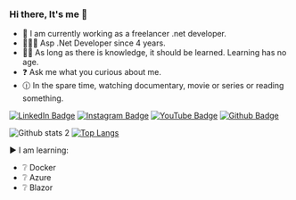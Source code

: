 ### Hi there, It's me 👋

- 🔭 I am currently working as a freelancer .net developer.
- 👨‍💻🧿 Asp .Net Developer since 4 years.
- 🕵️‍♂️ As long as there is knowledge, it should be learned. Learning has no age.
- ❓ Ask me what you curious about me.
- 🕧 In the spare time, watching documentary, movie or series or reading something.

[![LinkedIn Badge](https://img.shields.io/badge/-LinkedIn-008b8b?style=quare&labelColor=008b8b&logo=LinkedIn&logoColor=white&link=link)](https://www.linkedin.com/in/ocalkurtulus/)
[![Instagram Badge](https://img.shields.io/badge/-Instagram-757575?style=flat-quare&labelColor=757575&logo=instagram&logoColor=white&link=link)](https://www.instagram.com/kurtulusocl.yon/?hl=tr)
[![YouTube Badge](https://img.shields.io/badge/YouTube-%23FF0000.svg?style=for-the-badge&logo=YouTube&logoColor=white)](https://www.youtube.com/channel/UCDUYQ6s8dY2YPQv0yH3jOLw)
[![Github Badge](https://img.shields.io/badge/-Github-000?style=quare&labelColor=000&logo=Github&logoColor=white&link=link)](https://github.com/kurtulusocL?tab=repositories)

![Github stats 2](https://github-readme-stats.vercel.app/api?username=kurtulusocL&show_icons=true&theme=radical) [![Top Langs](https://github-readme-stats.vercel.app/api/top-langs/?username=kurtulusocL&layout=compact)](https://github.com/kurtulusocL/kurtulusocL)

▶ I am learning:
- ❔ Docker
- ❔ Azure
- ❔ Blazor
